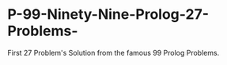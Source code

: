# P-99-Ninety-Nine-Prolog-27-Problems-
First 27 Problem's Solution  from the famous 99 Prolog Problems.
